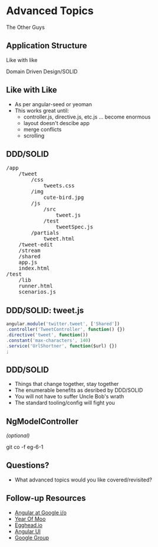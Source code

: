 # Advanced Topics
The Other Guys


## Application Structure

Like with like

Domain Driven Design/SOLID


## Like with Like

- As per angular-seed or yeoman
- This works great until:
  - controller.js, directive.js, etc.js ... become enormous
  - layout doesn't descibe app
  - merge conflicts
  - scrolling


## DDD/SOLID

<pre>
/app
    /tweet
        /css
            tweets.css
        /img
            cute-bird.jpg
        /js
            /src
                tweet.js
            /test
                tweetSpec.js
        /partials
            tweet.html
    /tweet-edit
    /stream
    /shared
    app.js
    index.html
/test
    /lib
    runner.html
    scenarios.js
</pre>


## DDD/SOLID: tweet.js

```javascript
angular.module('twitter.tweet', ['Shared'])
.controller('TweetController', function() {})
.directive('tweet', function())
.constant('max-characters', 140)
.service('UrlShortner', function($url) {})
;
```


## DDD/SOLID

- Things that change together, stay together
- The enumerable benefits as desribed by DDD/SOLID
- You will not have to suffer Uncle Bob's wrath
- The standard tooling/config will fight you


## NgModelController
_(optional)_

git co -f eg-6-1


## Questions?
- What advanced topics would you like covered/revisited?


## Follow-up Resources

- [Angular at Google i/o](http://www.youtube.com/watch?v=HCR7i5F5L8c)
- [Year Of Moo](http://www.yearofmoo.com/)
- [Egghead.io](http://www.egghead.io/)
- [Angular UI](http://angular-ui.github.io/)
- [Google Group](https://groups.google.com/forum/?fromgroups#!forum/angular)
